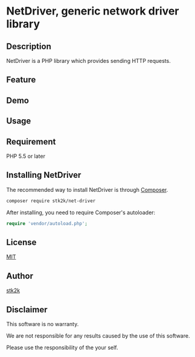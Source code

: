 NetDriver, generic network driver library
=======================

## Description

NetDriver is a PHP library which provides sending HTTP requests.

## Feature

## Demo

## Usage

## Requirement

PHP 5.5 or later


## Installing NetDriver

The recommended way to install NetDriver is through
[Composer](http://getcomposer.org).

```bash
composer require stk2k/net-driver
```

After installing, you need to require Composer's autoloader:

```php
require 'vendor/autoload.php';
```

## License
[MIT](https://github.com/stk2k/net-driver/blob/master/LICENSE)

## Author

[stk2k](https://github.com/stk2k)

## Disclaimer

This software is no warranty.

We are not responsible for any results caused by the use of this software.

Please use the responsibility of the your self.
